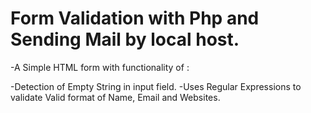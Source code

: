 # Form Validation with Php and Sending Mail by local host.

-A Simple HTML form with functionality of :


-Detection of Empty String in input field.
-Uses Regular Expressions to validate Valid format of Name, Email and Websites.